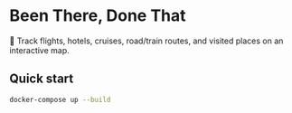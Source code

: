 # Been There, Done That

📍 Track flights, hotels, cruises, road/train routes, and visited places on an interactive map.

## Quick start

```bash
docker-compose up --build

